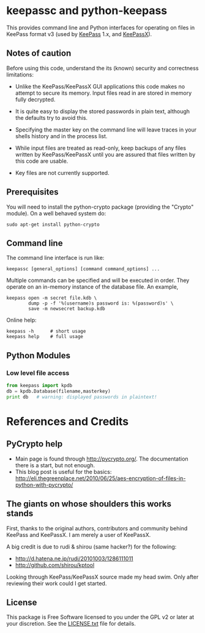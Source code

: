 # keepassc and python-keepass

This provides command line and Python interfaces for operating on
files in KeePass format v3 (used by [KeePass](http://keepass.info/) 1.x,
and [KeePassX](http://www.keepassx.org/)).

## Notes of caution

Before using this code, understand the its (known) security
and correctness limitations:

 * Unlike the KeePass/KeePassX GUI applications this code makes no
   attempt to secure its memory.  Input files read in are stored in
   memory fully decrypted.

 * It is quite easy to display the stored passwords in plain text,
   although the defaults try to avoid this.

 * Specifying the master key on the command line will leave traces in
   your shells history and in the process list.

 * While input files are treated as read-only, keep backups of any
   files written by KeePass/KeePassX until you are assured that files
   written by this code are usable.

 * Key files are not currently supported.

## Prerequisites 

You will need to install the python-crypto package (providing the
"Crypto" module).  On a well behaved system do:

```shell
sudo apt-get install python-crypto
```

## Command line

The command line interface is run like:

```shell
keepassc [general_options] [command command_options] ...
```

Multiple commands can be specified and will be executed in order.
They operate on an in-memory instance of the database file.  An
example, 

```shell
keepass open -m secret file.kdb \
        dump -p -f '%(username)s password is: %(password)s' \
        save -m newsecret backup.kdb
```

Online help:

```shell
keepass -h      # short usage
keepass help    # full usage
```

## Python Modules

### Low level file access

```python
from keepass import kpdb
db = kpdb.Database(filename,masterkey)
print db   # warning: displayed passwords in plaintext!
```

# References and Credits

## PyCrypto help

 * Main page is found through <http://pycrypto.org/>.  The documentation there is a start, but not enough.
 * This blog post is useful for the basics: <http://eli.thegreenplace.net/2010/06/25/aes-encryption-of-files-in-python-with-pycrypto/>

## The giants on whose shoulders this works stands

First, thanks to the original authors, contributors and community
behind KeePass and KeePassX. I am merely a user of KeePassX.

A big credit is due to rudi & shirou (same hacker?) for the following:

 * <http://d.hatena.ne.jp/rudi/20101003/1286111011>
 * <http://github.com/shirou/kptool>

Looking through KeePass/KeePassX source made my head swim.  Only after
reviewing their work could I get started.

## License

This package is Free Software licensed to you under the GPL v2 or
later at your discretion. See the [LICENSE.txt](LICENSE.txt) file for details.
